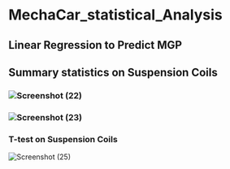 # MechaCar_statistical_Analysis
## Linear Regression to Predict MGP
## Summary statistics on Suspension Coils
### ![Screenshot (22)](https://user-images.githubusercontent.com/108035567/192935341-a3312efd-7bbc-4d58-8388-96f0b4091e60.png)
### ![Screenshot (23)](https://user-images.githubusercontent.com/108035567/192935384-93e25aee-e6c1-42c0-a5b4-877a35bbf4ce.png)
### T-test on Suspension Coils 
![Screenshot (25)](https://user-images.githubusercontent.com/108035567/192937635-8e5714a0-0695-4720-9243-5141973e21cb.png)
